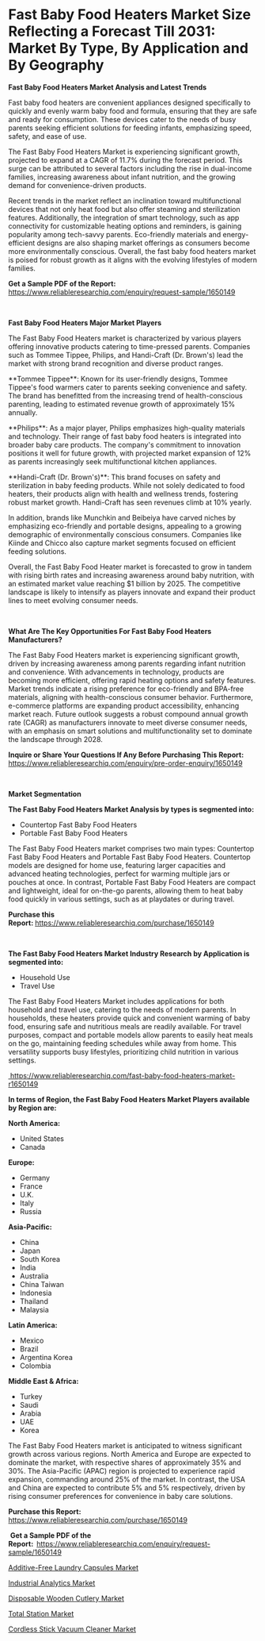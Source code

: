 <p><h1>Fast Baby Food Heaters Market Size Reflecting a Forecast Till 2031: Market By Type, By Application and By Geography</h1></p><p><strong>Fast Baby Food Heaters Market Analysis and Latest Trends</strong></p>
<p><p>Fast baby food heaters are convenient appliances designed specifically to quickly and evenly warm baby food and formula, ensuring that they are safe and ready for consumption. These devices cater to the needs of busy parents seeking efficient solutions for feeding infants, emphasizing speed, safety, and ease of use. </p><p>The Fast Baby Food Heaters Market is experiencing significant growth, projected to expand at a CAGR of 11.7% during the forecast period. This surge can be attributed to several factors including the rise in dual-income families, increasing awareness about infant nutrition, and the growing demand for convenience-driven products. </p><p>Recent trends in the market reflect an inclination toward multifunctional devices that not only heat food but also offer steaming and sterilization features. Additionally, the integration of smart technology, such as app connectivity for customizable heating options and reminders, is gaining popularity among tech-savvy parents. Eco-friendly materials and energy-efficient designs are also shaping market offerings as consumers become more environmentally conscious. Overall, the fast baby food heaters market is poised for robust growth as it aligns with the evolving lifestyles of modern families.</p></p>
<p><strong>Get a Sample PDF of the Report:&nbsp;</strong> <a href="https://www.reliableresearchiq.com/enquiry/request-sample/1650149?utm_campaign=100&utm_medium=2&utm_source=Github&utm_content=ia&utm_term=26092024&utm_id=fast-baby-food-heaters">https://www.reliableresearchiq.com/enquiry/request-sample/1650149</a></p>
<p>&nbsp;</p>
<p><strong>Fast Baby Food Heaters Major Market Players</strong></p>
<p><p>The Fast Baby Food Heaters market is characterized by various players offering innovative products catering to time-pressed parents. Companies such as Tommee Tippee, Philips, and Handi-Craft (Dr. Brown's) lead the market with strong brand recognition and diverse product ranges.</p><p>**Tommee Tippee**: Known for its user-friendly designs, Tommee Tippee's food warmers cater to parents seeking convenience and safety. The brand has benefitted from the increasing trend of health-conscious parenting, leading to estimated revenue growth of approximately 15% annually.</p><p>**Philips**: As a major player, Philips emphasizes high-quality materials and technology. Their range of fast baby food heaters is integrated into broader baby care products. The company's commitment to innovation positions it well for future growth, with projected market expansion of 12% as parents increasingly seek multifunctional kitchen appliances.</p><p>**Handi-Craft (Dr. Brown's)**: This brand focuses on safety and sterilization in baby feeding products. While not solely dedicated to food heaters, their products align with health and wellness trends, fostering robust market growth. Handi-Craft has seen revenues climb at 10% yearly.</p><p>In addition, brands like Munchkin and Beibeiya have carved niches by emphasizing eco-friendly and portable designs, appealing to a growing demographic of environmentally conscious consumers. Companies like Kiinde and Chicco also capture market segments focused on efficient feeding solutions.</p><p>Overall, the Fast Baby Food Heater market is forecasted to grow in tandem with rising birth rates and increasing awareness around baby nutrition, with an estimated market value reaching $1 billion by 2025. The competitive landscape is likely to intensify as players innovate and expand their product lines to meet evolving consumer needs.</p></p>
<p>&nbsp;</p>
<p><strong>What Are The Key Opportunities For Fast Baby Food Heaters Manufacturers?</strong></p>
<p><p>The Fast Baby Food Heaters market is experiencing significant growth, driven by increasing awareness among parents regarding infant nutrition and convenience. With advancements in technology, products are becoming more efficient, offering rapid heating options and safety features. Market trends indicate a rising preference for eco-friendly and BPA-free materials, aligning with health-conscious consumer behavior. Furthermore, e-commerce platforms are expanding product accessibility, enhancing market reach. Future outlook suggests a robust compound annual growth rate (CAGR) as manufacturers innovate to meet diverse consumer needs, with an emphasis on smart solutions and multifunctionality set to dominate the landscape through 2028.</p></p>
<p><strong>Inquire or Share Your Questions If Any Before Purchasing This Report:</strong> <a href="https://www.reliableresearchiq.com/enquiry/pre-order-enquiry/1650149?utm_campaign=100&utm_medium=2&utm_source=Github&utm_content=ia&utm_term=26092024&utm_id=fast-baby-food-heaters">https://www.reliableresearchiq.com/enquiry/pre-order-enquiry/1650149</a></p>
<p>&nbsp;</p>
<p><strong>Market Segmentation</strong></p>
<p><strong>The Fast Baby Food Heaters Market Analysis by types is segmented into:</strong></p>
<p><ul><li>Countertop Fast Baby Food Heaters</li><li>Portable Fast Baby Food Heaters</li></ul></p>
<p><p>The Fast Baby Food Heaters market comprises two main types: Countertop Fast Baby Food Heaters and Portable Fast Baby Food Heaters. Countertop models are designed for home use, featuring larger capacities and advanced heating technologies, perfect for warming multiple jars or pouches at once. In contrast, Portable Fast Baby Food Heaters are compact and lightweight, ideal for on-the-go parents, allowing them to heat baby food quickly in various settings, such as at playdates or during travel.</p></p>
<p><strong>Purchase this Report:&nbsp;</strong><a href="https://www.reliableresearchiq.com/purchase/1650149?utm_campaign=100&utm_medium=2&utm_source=Github&utm_content=ia&utm_term=26092024&utm_id=fast-baby-food-heaters">https://www.reliableresearchiq.com/purchase/1650149</a></p>
<p>&nbsp;</p>
<p><strong>The Fast Baby Food Heaters Market Industry Research by Application is segmented into:</strong></p>
<p><ul><li>Household Use</li><li>Travel Use</li></ul></p>
<p><p>The Fast Baby Food Heaters Market includes applications for both household and travel use, catering to the needs of modern parents. In households, these heaters provide quick and convenient warming of baby food, ensuring safe and nutritious meals are readily available. For travel purposes, compact and portable models allow parents to easily heat meals on the go, maintaining feeding schedules while away from home. This versatility supports busy lifestyles, prioritizing child nutrition in various settings.</p></p>
<p><a href="https://www.reliableresearchiq.com/fast-baby-food-heaters-market-r1650149?utm_campaign=100&utm_medium=2&utm_source=Github&utm_content=ia&utm_term=26092024&utm_id=fast-baby-food-heaters">&nbsp;https://www.reliableresearchiq.com/fast-baby-food-heaters-market-r1650149</a></p>
<p><strong>In terms of Region, the Fast Baby Food Heaters Market Players available by Region are:</strong></p>
<p>
    <p> <strong> North America: </strong>
        <ul>
            <li>United States</li>
            <li>Canada</li>
        </ul>
        </p> 
    <p> <strong> Europe: </strong>
        <ul>
            <li>Germany</li>
            <li>France</li>
            <li>U.K.</li>
            <li>Italy</li>
            <li>Russia</li>
        </ul>
        </p> 
    <p> <strong> Asia-Pacific: </strong>
        <ul>
            <li>China</li>
            <li>Japan</li>
            <li>South Korea</li>
            <li>India</li>
            <li>Australia</li>
            <li>China Taiwan</li>
            <li>Indonesia</li>
            <li>Thailand</li>
            <li>Malaysia</li>
        </ul>
        </p> 
    <p> <strong> Latin America: </strong>
        <ul>
            <li>Mexico</li>
            <li>Brazil</li>
            <li>Argentina Korea</li>
            <li>Colombia</li>
        </ul>
        </p> 
    <p> <strong> Middle East & Africa: </strong>
        <ul>
            <li>Turkey</li>
            <li>Saudi</li>
            <li>Arabia</li>
            <li>UAE</li>
            <li>Korea</li>
        </ul>
    </p>
    </p>
<p><p>The Fast Baby Food Heaters market is anticipated to witness significant growth across various regions. North America and Europe are expected to dominate the market, with respective shares of approximately 35% and 30%. The Asia-Pacific (APAC) region is projected to experience rapid expansion, commanding around 25% of the market. In contrast, the USA and China are expected to contribute 5% and 5% respectively, driven by rising consumer preferences for convenience in baby care solutions.</p></p>
<p><strong>Purchase this Report: </strong><a href="https://www.reliableresearchiq.com/purchase/1650149?utm_campaign=100&utm_medium=2&utm_source=Github&utm_content=ia&utm_term=26092024&utm_id=fast-baby-food-heaters">https://www.reliableresearchiq.com/purchase/1650149</a></p>
<p>&nbsp;<strong>Get a Sample PDF of the Report:&nbsp;&nbsp;</strong><a href="https://www.reliableresearchiq.com/enquiry/request-sample/1650149?utm_campaign=100&utm_medium=2&utm_source=Github&utm_content=ia&utm_term=26092024&utm_id=fast-baby-food-heaters">https://www.reliableresearchiq.com/enquiry/request-sample/1650149</a></p>
<p><strong></strong></p>
<p><p><a href="https://github.com/lambertr3e8v/Market-Research-Report-List-1/blob/main/additive-free-laundry-capsules-market.md?utm_campaign=100&utm_medium=2&utm_source=Github&utm_content=ia&utm_term=26092024&utm_id=fast-baby-food-heaters">Additive-Free Laundry Capsules Market</a></p><p><a href="https://www.linkedin.com/pulse/industrial-analytics-market-overview-regional-outlook-competitive-7hw7f?utm_campaign=100&utm_medium=2&utm_source=Github&utm_content=ia&utm_term=26092024&utm_id=fast-baby-food-heaters">Industrial Analytics Market</a></p><p><a href="https://issuu.com/reportprime-2/docs/disposable-wooden-cutlery-market-si_5e8c74049d3d37?utm_campaign=100&utm_medium=2&utm_source=Github&utm_content=ia&utm_term=26092024&utm_id=fast-baby-food-heaters">Disposable Wooden Cutlery Market</a></p><p><a href="https://www.linkedin.com/pulse/navigating-total-station-market-expert-analysis-forecast-period-g2r2f?trackingId=Kz6o08H%2BTzOtMHUVmfsNiA%3D%3D&utm_campaign=100&utm_medium=2&utm_source=Github&utm_content=ia&utm_term=26092024&utm_id=fast-baby-food-heaters">Total Station Market</a></p><p><a href="https://issuu.com/reportprime-2/docs/cordless-stick-vacuum-cleaner-marke_6553ad9aff2c35?utm_campaign=100&utm_medium=2&utm_source=Github&utm_content=ia&utm_term=26092024&utm_id=fast-baby-food-heaters">Cordless Stick Vacuum Cleaner Market</a></p></p>